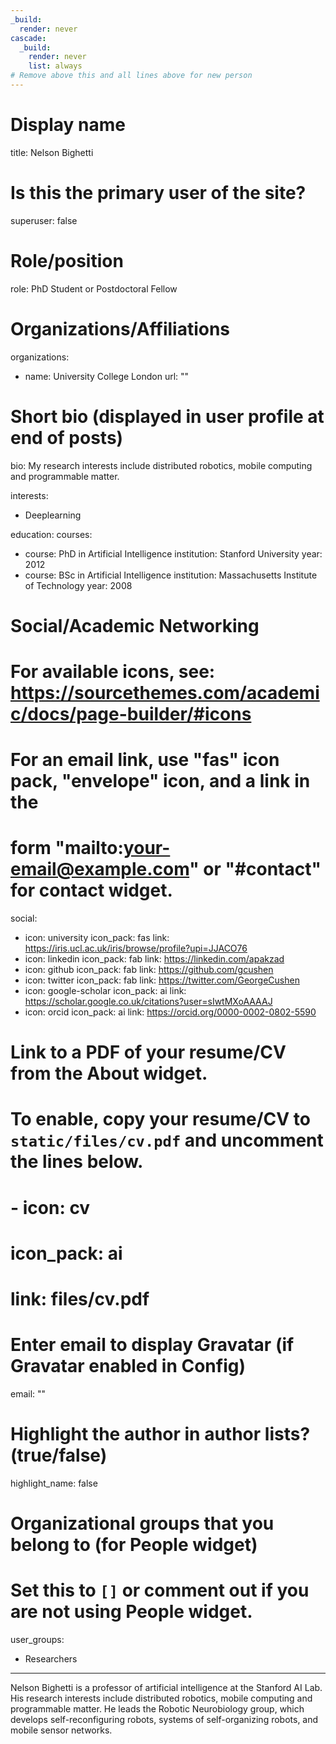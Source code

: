 ```yaml
---
_build:
  render: never
cascade:
  _build:
    render: never
    list: always
# Remove above this and all lines above for new person
---
```

# Display name
title: Nelson Bighetti

# Is this the primary user of the site?
superuser: false

# Role/position
role: PhD Student or Postdoctoral Fellow

# Organizations/Affiliations
organizations:
- name: University College London
  url: ""

# Short bio (displayed in user profile at end of posts)
bio: My research interests include distributed robotics, mobile computing and programmable matter.

interests:
- Deeplearning

education:
  courses:
  - course: PhD in Artificial Intelligence
    institution: Stanford University
    year: 2012
  - course: BSc in Artificial Intelligence
    institution: Massachusetts Institute of Technology
    year: 2008

# Social/Academic Networking
# For available icons, see: https://sourcethemes.com/academic/docs/page-builder/#icons
#   For an email link, use "fas" icon pack, "envelope" icon, and a link in the
#   form "mailto:your-email@example.com" or "#contact" for contact widget.
social:
- icon: university
  icon_pack: fas
  link: https://iris.ucl.ac.uk/iris/browse/profile?upi=JJACO76
- icon: linkedin
  icon_pack: fab
  link: https://linkedin.com/apakzad
- icon: github
  icon_pack: fab
  link: https://github.com/gcushen
- icon: twitter
  icon_pack: fab
  link: https://twitter.com/GeorgeCushen
- icon: google-scholar
  icon_pack: ai
  link: https://scholar.google.co.uk/citations?user=sIwtMXoAAAAJ
- icon: orcid
  icon_pack: ai
  link: https://orcid.org/0000-0002-0802-5590

# Link to a PDF of your resume/CV from the About widget.
# To enable, copy your resume/CV to `static/files/cv.pdf` and uncomment the lines below.
# - icon: cv
#   icon_pack: ai
#   link: files/cv.pdf

# Enter email to display Gravatar (if Gravatar enabled in Config)
email: ""

# Highlight the author in author lists? (true/false)
highlight_name: false

# Organizational groups that you belong to (for People widget)
#   Set this to `[]` or comment out if you are not using People widget.
user_groups:
- Researchers
---

Nelson Bighetti is a professor of artificial intelligence at the Stanford AI Lab. His research interests include distributed robotics, mobile computing and programmable matter. He leads the Robotic Neurobiology group, which develops self-reconfiguring robots, systems of self-organizing robots, and mobile sensor networks.
